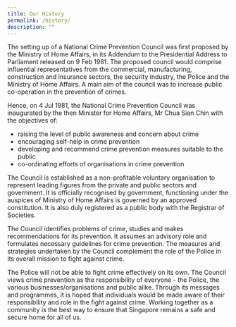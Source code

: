 ```yaml
---
title: Our History
permalink: /history/
description: ""
---
```

The setting up of a National Crime Prevention Council was first proposed by the Ministry of Home Affairs, in its Addendum to the Presidential Address to Parliament released on 9 Feb 1981. The proposed council would comprise influential representatives from the commercial, manufacturing, construction and insurance sectors, the security industry, the Police and the Ministry of Home Affairs. A main aim of the council was to increase public co-operation in the prevention of crimes.

Hence, on 4 Jul 1981, the National Crime Prevention Council was inaugurated by the then Minister for Home Affairs, Mr Chua Sian Chin with the objectives of:

*   raising the level of public awareness and concern about crime
*   encouraging self-help in crime prevention
*   developing and recommend crime prevention measures suitable to the public
*   co-ordinating efforts of organisations in crime prevention

The Council is established as a non-profitable voluntary organisation to represent leading figures from the private and public sectors and government. It is officially recognised by government, functioning under the auspices of Ministry of Home Affairs is governed by an approved constitution. It is also duly registered as a public body with the Registrar of Societies.

The Council identifies problems of crime, studies and makes recommendations for its prevention. It assumes an advisory role and formulates necessary guidelines for crime prevention. The measures and strategies undertaken by the Council complement the role of the Police in its overall mission to fight against crime.

The Police will not be able to fight crime effectively on its own. The Council views crime prevention as the responsibility of everyone - the Police, the various businesses/organisations and public alike. Through its messages and programmes, it is hoped that individuals would be made aware of their responsibility and role in the fight against crime. Working together as a community is the best way to ensure that Singapore remains a safe and secure home for all of us.
